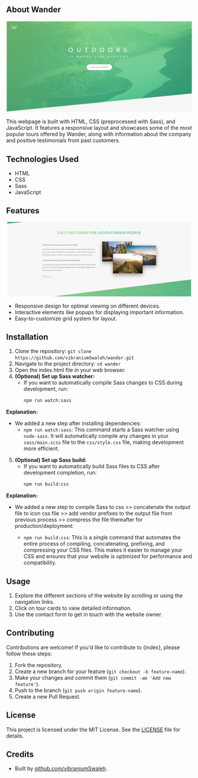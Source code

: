 ## About Wander

![Wander Hero Section Image](/img/wander_hero.webp)

This webpage is built with HTML, CSS (preprocessed with Sass), and JavaScript. It features a responsive layout and showcases some of the most popular tours offered by Wander, along with information about the company and positive testimonials from past customers.

## Technologies Used
- HTML
- CSS
- Sass
- JavaScript

## Features
![Wander Feature Section Image](/img/wander_features.webp)

- Responsive design for optimal viewing on different devices.
- Interactive elements like popups for displaying important information.
- Easy-to-customize grid system for layout.

## Installation
1. Clone the repository: `git clone https://github.com/vibraniumSwaleh/wander.git`
2. Navigate to the project directory: `cd wander`
3. Open the index.html file in your web browser.
4. **(Optional) Set up Sass watcher:**
   - If you want to automatically compile Sass changes to CSS during development, run:
     ```bash
     npm run watch:sass
     ```

**Explanation:**

* We added a new step after installing dependencies:
    * `npm run watch:sass`: This command starts a Sass watcher using `node-sass`. It will automatically compile any changes in your `sass/main.scss` file to the `css/style.css` file, making development more efficient.

5. **(Optional) Set up Sass build:**
   - If you want to automatically build Sass files to CSS after development completion, run:
     ```bash
     npm run build:css
     ```

**Explanation:**

* We added a new step to compile Sass to css >> concatenate the output file to icon css file >> add vendor prefixes to the output file from previous process >> compress the file thereafter for production/deployment:

    * `npm run build:css`: This is a single command that automates the entire process of compiling, concatenating, prefixing, and compressing your CSS files. This makes it easier to manage your CSS and ensures that your website is optimized for performance and compatibility.

## Usage
1. Explore the different sections of the website by scrolling or using the navigation links.
2. Click on tour cards to view detailed information.
3. Use the contact form to get in touch with the website owner.

## Contributing
Contributions are welcome! If you'd like to contribute to {index}, please follow these steps:
1. Fork the repository.
2. Create a new branch for your feature (`git checkout -b feature-name`).
3. Make your changes and commit them (`git commit -am 'Add new feature'`).
4. Push to the branch (`git push origin feature-name`).
5. Create a new Pull Request.

## License
This project is licensed under the MIT License. See the [LICENSE](LICENSE) file for details.

## Credits
- Built by [github.com/vibraniumSwaleh](#).
